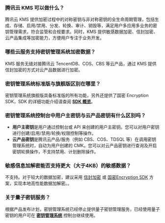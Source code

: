 

### 腾讯云 KMS 可以做什么？

 腾讯云 KMS 提供加密过程中的对称密钥与非对称密钥的全生命周期管理，包括生成、存储、启用/禁用、分发、轮换、审计、销毁等，满足用户多应用多业务的密钥管理需求，符合监管和合规要求。同时，KMS 提供敏感数据加密、信封加密、云产品集成等加密能力，方便用户专注于业务开发。 


### 哪些云服务支持密钥管理系统加密数据？

KMS 服务无缝对接腾讯云 TencentDB、COS、CBS 等云产品，通过 KMS 提供信封加密的方式对云产品数据进行加密。

### 密钥管理系统标准版与旗舰版区别在哪里？

 密钥管理系统旗舰版具备标准版的所有功能，另外还提供了国密 Encryption SDK，SDK 的详细功能介绍请查阅 [**SDK 概览**](https://cloud.tencent.com/document/product/573/49385)。

### 密钥管理系统控制台中用户主密钥与云产品密钥有什么区别吗？

- **用户主密钥**是用户通过控制台或 API 来创建的用户主密钥。您可以对用户密钥进行创建/启用/禁用/轮换/权限控制等操作。
- **云产品密钥**是腾讯云产品/服务（例如 CBS、COS、TDSQL 等）在调用密钥管理系统时，自动为用户创建的 CMK。您可以对云产品密钥进行查询及开启密钥轮换操作，不支持禁用、计划删除操作。


### 敏感信息加解密能否支持更大（大于4KB）的敏感数据？

不支持。对于较大的数据加密，建议采用 [信封加密](https://cloud.tencent.com/document/product/573/8791) 或 [国密Encryption SDK](https://cloud.tencent.com/document/product/573/49385) 方案，实现本地高性能数据加解密。。


### 关于量子密钥服务？

根据产品发布计划，密钥管理系统已经停止提供量子密钥管理服务，已经使用量子密钥的用户可在 [**密钥管理系统**](https://console.cloud.tencent.com/kms) 控制台继续使用。
